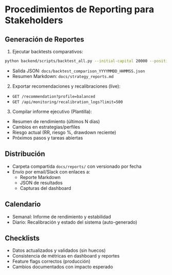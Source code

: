 # Procedimientos de Reporting para Stakeholders

## Generación de Reportes
1. Ejecutar backtests comparativos:
```bash
python backend/scripts/backtest_all.py --initial-capital 20000 --position-size-pct 0.15 --split 0.7
```
- Salida JSON: `docs/backtest_comparison_YYYYMMDD_HHMMSS.json`
- Resumen Markdown: `docs/strategy_reports.md`

2. Exportar recomendaciones y recalibraciones (live):
- `GET /recommendation?profile=balanced`
- `GET /api/monitoring/recalibration_logs?limit=500`

3. Compilar informe ejecutivo (Plantilla):
- Resumen de rendimiento (últimos N días)
- Cambios en estrategias/perfiles
- Riesgo actual (RR, riesgo %, drawdown reciente)
- Próximos pasos y tareas abiertas

## Distribución
- Carpeta compartida `docs/reports/` con versionado por fecha
- Envío por email/Slack con enlaces a:
  - Reporte Markdown
  - JSON de resultados
  - Capturas del dashboard

## Calendario
- Semanal: Informe de rendimiento y estabilidad
- Diario: Recalibración y estado del sistema (auto-generado)

## Checklists
- Datos actualizados y validados (sin huecos)
- Consistencia de métricas en dashboard y reportes
- Feature flags correctos (producción)
- Cambios documentados con impacto esperado



